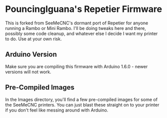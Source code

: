 PouncingIguana's Repetier Firmware
==================================
This is forked from SeeMeCNC's dormant port of Repetier for anyone
running a Rambo or Mini Rambo. I'll be doing tweaks here and there,
possibly some code cleanup, and whatever else I decide I want my printer
to do. Use at your own risk.

Arduino Version
---------------
Make sure you are compiling this firmware with Arduino 1.6.0 - newer
versions will not work.

Pre-Compiled Images
-------------------
In the Images directory, you'll find a few pre-compiled images for some
of the SeeMeCNC printers. You can just blast these straight on to your
printer if you don't feel like messing around with Arduino.


